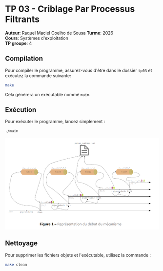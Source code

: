 # TP 03 - Criblage Par Processus Filtrants

**Auteur**: Raquel Maciel Coelho de Sousa 
**Turme**: 2026  
**Cours**: Systèmes d'exploitation  
**TP groupe**: 4  

## Compilation

Pour compiler le programme, assurez-vous d'être dans le dossier `tp03` et exécutez la commande suivante:

```bash
make
```

Cela générera un exécutable nommé `main`.

## Exécution

Pour exécuter le programme, lancez simplement :

```bash
./main
```

![](image.png)


## Nettoyage

Pour supprimer les fichiers objets et l'exécutable, utilisez la commande :

```bash
make clean
```